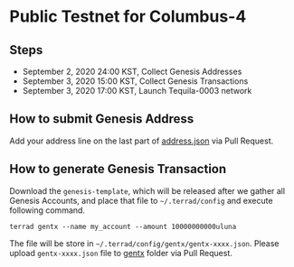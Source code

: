 # Public Testnet for Columbus-4
 
## Steps

* September 2, 2020 24:00 KST, Collect Genesis Addresses
* September 3, 2020 15:00 KST, Collect Genesis Transactions
* September 3, 2020 17:00 KST, Launch Tequila-0003 network


## How to submit Genesis Address
Add your address line on the last part of [address.json](address.json) via Pull Request.

## How to generate Genesis Transaction
Download the `genesis-template`, which will be released after we gather all Genesis Accounts, and place that file to `~/.terrad/config` and execute following command. 
```
terrad gentx --name my_account --amount 10000000000uluna
```

The file will be store in `~/.terrad/config/gentx/gentx-xxxx.json`. Please upload `gentx-xxxx.json` file to [gentx](gentx) folder via Pull Request.
